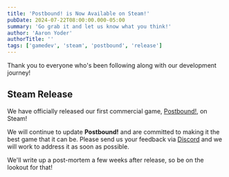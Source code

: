 ```yaml
---
title: 'Postbound! is Now Available on Steam!'
pubDate: 2024-07-22T08:00:00.000-05:00
summary: 'Go grab it and let us know what you think!'
author: 'Aaron Yoder'
authorTitle: ''
tags: ['gamedev', 'steam', 'postbound', 'release']
---
```


Thank you to everyone who's been following along with our development journey!

## Steam Release

We have officially released our first commercial game, [Postbound!](https://store.steampowered.com/app/2788760/Postbound/), on Steam!

We will continue to update **Postbound!** and are committed to making it the best game that it can be. Please send us your feedback via [Discord](https://discord.gg/8uWduVrUUa) and we will work to address it as soon as possible.

We'll write up a post-mortem a few weeks after release, so be on the lookout for that!